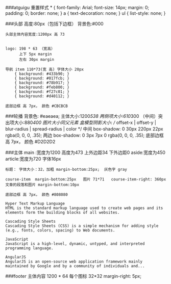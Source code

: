 ###atguigu
	重置样式
		* { font-family: Arial; font-size: 14px; margin: 0; padding: 0; border: none; }
		a { text-decoration: none; }
		ul { list-style: none; }
		
###头部
	高度:80px（包括下边框）
	背景色:#000
	
	头部主体内容宽度:1200px 高 73
	
	
	logo: 198 * 63 （宽高）
	      上下 5px margin
		  左右 30px margin
		  
	导航 item 110*73(宽 高) 字体大小 20px
		{ background: #433b90; }
		{ background: #017fcb; }
		{ background: #78b917; }
	    { background: #feb800; }
        { background: #f27c01; }
		{ background: #d40112; }
		
	底部边框 高 7px， 颜色 #CBCBCB
		
###轮播
	背景色: #eaeaea;
	主体大小:1200*538
	两侧项大小:610*300
	（中间）突出项大小:880*400
	图片大小同父元素
	盒模型阴影大小:
		    /* offset-x | offset-y | blur-radius | spread-radius | color */
	    中间	box-shadow: 0 30px 220px 22px rgba(0, 0, 0, .35); 
	    两边	box-shadow: 0 3px 7px 0 rgba(0, 0, 0, .35);
	底部边框 高 7px， 颜色 #D2D2D2
	
###主体
	main :宽度为1200         高度为473       上外边距34        下外边距0 
	aside:宽度为450    
	article:宽度为720  字体16px
    
    标题： 字体大小：32，加粗 margin-bottom:25px;  灰色字 gray
    	
	course-item  margin-bottom:25px   图片 71*71   course-item-right: 360px
    文章的段落和图片 margin-bottom:10px
    
    底部边框 高 7px， 颜色 #808080
```
Hyper Text Markup Language
HTML is the standard markup language used to create web pages and its elements form the building blocks of all websites.

Cascading Style Sheets
Cascading Style Sheets (CSS) is a simple mechanism for adding style (e.g., fonts, colors, spacing) to Web documents.

JavaScript
JavaScript is a high-level, dynamic, untyped, and interpreted programming language.

AngularJS
AngularJS is an open-source web application framework mainly maintained by Google and by a community of individuals and...
```
	
	
###footer
	主体内容 1200 * 64
	每个图标 32*32 margin-right: 5px;
	
